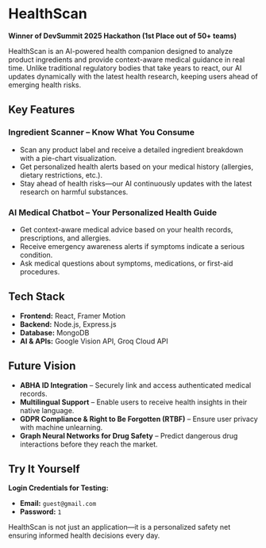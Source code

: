 # HealthScan  
**Winner of DevSummit 2025 Hackathon (1st Place out of 50+ teams)**  

HealthScan is an AI-powered health companion designed to analyze product ingredients and provide context-aware medical guidance in real time. Unlike traditional regulatory bodies that take years to react, our AI updates dynamically with the latest health research, keeping users ahead of emerging health risks.  

## Key Features  

### Ingredient Scanner – Know What You Consume  
- Scan any product label and receive a detailed ingredient breakdown with a pie-chart visualization.  
- Get personalized health alerts based on your medical history (allergies, dietary restrictions, etc.).  
- Stay ahead of health risks—our AI continuously updates with the latest research on harmful substances.  

### AI Medical Chatbot – Your Personalized Health Guide  
- Get context-aware medical advice based on your health records, prescriptions, and allergies.  
- Receive emergency awareness alerts if symptoms indicate a serious condition.  
- Ask medical questions about symptoms, medications, or first-aid procedures.  

## Tech Stack  
- **Frontend:** React, Framer Motion  
- **Backend:** Node.js, Express.js  
- **Database:** MongoDB  
- **AI & APIs:** Google Vision API, Groq Cloud API  

## Future Vision  
- **ABHA ID Integration** – Securely link and access authenticated medical records.  
- **Multilingual Support** – Enable users to receive health insights in their native language.  
- **GDPR Compliance & Right to Be Forgotten (RTBF)** – Ensure user privacy with machine unlearning.  
- **Graph Neural Networks for Drug Safety** – Predict dangerous drug interactions before they reach the market.  

## Try It Yourself  
**Login Credentials for Testing:**  
- **Email:** `guest@gmail.com`  
- **Password:** `1`  

HealthScan is not just an application—it is a personalized safety net ensuring informed health decisions every day.
